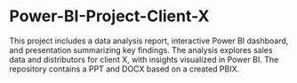 # Power-BI-Project-Client-X
This project includes a data analysis report, interactive Power BI dashboard, and presentation summarizing key findings. The analysis explores sales data and distributors for client X, with insights visualized in Power BI. The repository contains a PPT and DOCX based on a created PBIX.
